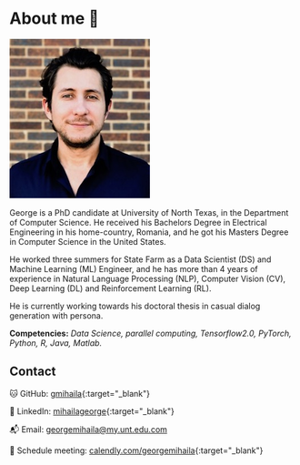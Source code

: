 # **About me :speech_balloon:**

![george_handsome](https://github.com/gmihaila/gmihaila.github.io/raw/master/docs/markdown/images/georgem.jpeg)

George is a PhD candidate at University of North Texas, in the Department of Computer Science. He received his Bachelors Degree in Electrical Engineering in his home-country, Romania, and he got his Masters Degree in Computer Science in the United States. 

He worked three summers for State Farm as a Data Scientist (DS) and Machine Learning (ML) Engineer, and he has more than 4 years of experience in Natural Language Processing (NLP), Computer Vision (CV), Deep Learning (DL) and Reinforcement Learning (RL). 

He is currently working towards his doctoral thesis in casual dialog generation with persona.

**Competencies:** *Data Science, parallel computing,  Tensorflow2.0, PyTorch, Python, R, Java, Matlab.*

## **Contact**

:cat: GitHub: [gmihaila](https://github.com/gmihaila){:target="_blank"}

:necktie: LinkedIn: [mihailageorge](https://www.linkedin.com/in/mihailageorge){:target="_blank"}

:mailbox_with_mail: Email: [georgemihaila@my.unt.edu.com](mailto:georgemihaila@my.unt.edu.com?subject=GitHub%20Website)

:busts_in_silhouette: Schedule meeting: [calendly.com/georgemihaila](https://calendly.com/georgemihaila){:target="_blank"}
